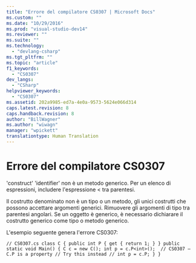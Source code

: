 ```yaml
---
title: "Errore del compilatore CS0307 | Microsoft Docs"
ms.custom: ""
ms.date: "10/29/2016"
ms.prod: "visual-studio-dev14"
ms.reviewer: ""
ms.suite: ""
ms.technology: 
  - "devlang-csharp"
ms.tgt_pltfrm: ""
ms.topic: "article"
f1_keywords: 
  - "CS0307"
dev_langs: 
  - "CSharp"
helpviewer_keywords: 
  - "CS0307"
ms.assetid: 202a9985-ed7a-4e0a-9573-5624e066d314
caps.latest.revision: 8
caps.handback.revision: 8
author: "BillWagner"
ms.author: "wiwagn"
manager: "wpickett"
translationtype: Human Translation
---
```

# Errore del compilatore CS0307
'construct' 'identifier' non è un metodo generico. Per un elenco di espressioni, includere l'espressione \< tra parentesi.  
  
 Il costrutto denominato non è un tipo o un metodo, gli unici costrutti che possono accettare argomenti generici. Rimuovere gli argomenti di tipo tra parentesi angolari. Se un oggetto è generico, è necessario dichiarare il costrutto generico come tipo o metodo generico.  
  
 L'esempio seguente genera l'errore CS0307:  
  
```  
// CS0307.cs class C { public int P { get { return 1; } } public static void Main() { C c = new C(); int p = c.P<int>();  // CS0307 – C.P is a property // Try this instead // int p = c.P; } }  
```